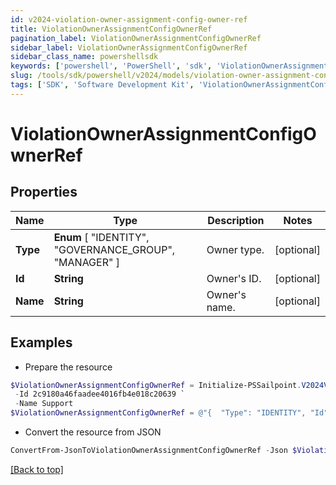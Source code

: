 ```yaml
---
id: v2024-violation-owner-assignment-config-owner-ref
title: ViolationOwnerAssignmentConfigOwnerRef
pagination_label: ViolationOwnerAssignmentConfigOwnerRef
sidebar_label: ViolationOwnerAssignmentConfigOwnerRef
sidebar_class_name: powershellsdk
keywords: ['powershell', 'PowerShell', 'sdk', 'ViolationOwnerAssignmentConfigOwnerRef', 'V2024ViolationOwnerAssignmentConfigOwnerRef'] 
slug: /tools/sdk/powershell/v2024/models/violation-owner-assignment-config-owner-ref
tags: ['SDK', 'Software Development Kit', 'ViolationOwnerAssignmentConfigOwnerRef', 'V2024ViolationOwnerAssignmentConfigOwnerRef']
---
```



# ViolationOwnerAssignmentConfigOwnerRef

## Properties

Name | Type | Description | Notes
------------ | ------------- | ------------- | -------------
**Type** |  **Enum** [  "IDENTITY",    "GOVERNANCE_GROUP",    "MANAGER" ] | Owner type. | [optional] 
**Id** | **String** | Owner's ID. | [optional] 
**Name** | **String** | Owner's name. | [optional] 

## Examples

- Prepare the resource
```powershell
$ViolationOwnerAssignmentConfigOwnerRef = Initialize-PSSailpoint.V2024ViolationOwnerAssignmentConfigOwnerRef  -Type IDENTITY `
 -Id 2c9180a46faadee4016fb4e018c20639 `
 -Name Support
$ViolationOwnerAssignmentConfigOwnerRef = @"{  "Type": "IDENTITY", "Id": "2c9180a46faadee4016fb4e018c20639", "Name": "Support" }"@
```

- Convert the resource from JSON
```powershell
ConvertFrom-JsonToViolationOwnerAssignmentConfigOwnerRef -Json $ViolationOwnerAssignmentConfigOwnerRef
```


[[Back to top]](#) 

